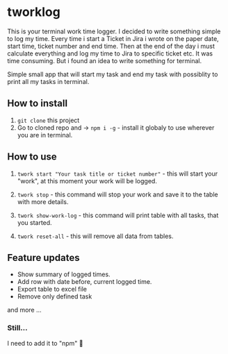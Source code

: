# tworklog

This is your terminal work time logger.
I decided to write something simple to log my time.
Every time i start a Ticket in Jira i wrote on the paper date, start time, ticket number and end time.
Then at the end of the day i must calculate everything and log my time to Jira to specific ticket etc.
It was time consuming. But i found an idea to write something for terminal.

Simple small app that will start my task and end my task with possiblity to print all my tasks in terminal.

## How to install
1. `git clone` this project
2. Go to cloned repo and -> `npm i -g` - install it globaly to use wherever you are in terminal.

## How to use
1. `twork start "Your task title or ticket number"` - this will start your "work", at this moment your work will be logged.
2. `twork stop` - this command will stop your work and save it to the table with more details.
3. `twork show-work-log` - this command will print table with all tasks, that you started.

4. `twork reset-all` - this will remove all data from tables.


## Feature updates
- Show summary of logged times.
- Add row with date before, current logged time.
- Export table to excel file
- Remove only defined task

and more ...


### Still...
I need to add it to "npm" 🥶
